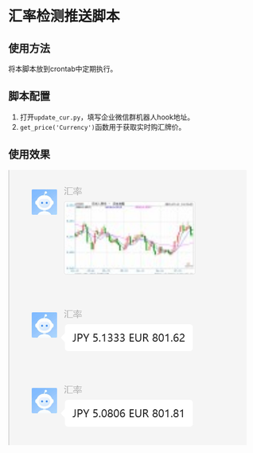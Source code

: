 # 汇率检测推送脚本
## 使用方法
将本脚本放到crontab中定期执行。

## 脚本配置
1. 打开`update_cur.py`，填写企业微信群机器人hook地址。
2. `get_price('Currency')`函数用于获取实时购汇牌价。

## 使用效果
![preview](rdme_img/preview.png)

